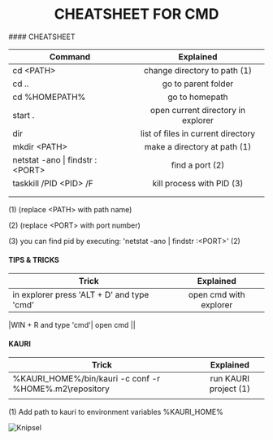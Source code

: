 <h1 style="text-align:center;">
CHEATSHEET FOR CMD 
</h1>
#### CHEATSHEET

| Command        | Explained           
| ------------- |:-------------:
| cd  &lt;PATH&gt; |change directory to path (1)
| cd ..| go to parent folder   
|cd %HOMEPATH%|go to homepath
| start .| open current directory in explorer      
|dir| list of files in current directory
|mkdir &lt;PATH&gt;| make a directory at path (1)
|netstat -ano &#124; findstr :&lt;PORT&gt;|find a port (2)
|taskkill /PID &lt;PID&gt; /F|kill process with PID (3)
||
||

<p style="text-align: left;"> (1) (replace &lt;PATH&gt; with path name) <br>

(2) (replace &lt;PORT&gt; with port number) <br>

(3) you can find pid by executing: 'netstat -ano &#124; findstr :&lt;PORT&gt;' (2) <br>

</p>

#### TIPS & TRICKS

| Trick        | Explained           
| ------------- |:-------------:
|in explorer press 'ALT + D'  and type 'cmd' |open cmd with explorer

|WIN + R and type 'cmd'| open cmd
||



#### KAURI
| Trick        | Explained           
| ------------- |:-------------:
|%KAURI_HOME%/bin/kauri -c conf -r %HOME%\.m2\repository|run KAURI project (1)
||

(1) Add path to kauri to environment variables %KAURI_HOME%

![Knipsel](https://user-images.githubusercontent.com/55751205/109170779-61c94900-7781-11eb-82e5-e8c61ee3b081.PNG)

